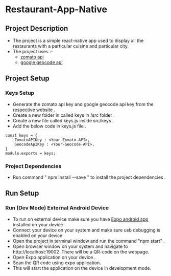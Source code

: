 # Restaurant-App-Native

## Project Description 

* The project is a simple react-native app used to display all the restaurants with a particular cuisine and particular city.
* The project uses :- 
    * [zomato api](https://developers.zomato.com)
    * [google geocode api](https://developers.google.com/maps/documentation/geocoding/start)

## Project Setup 

### Keys Setup

* Generate the zomato api key and google geocode api key from the respective website .
* Create a new folder in called keys in /src folder .
* Create a new file called keys.js inside src/keys .
* Add the below code in keys.js file . 
```
const keys = {
    ZomatoAPIKey : <Your-Zomato-API>,
    GeocodeApIKey : <Your-Geocode-API>,
}
module.exports = keys;
```

### Project Dependencies
* Run command " npm install --save " to install the project dependencies .

## Run Setup

### Run (Dev Mode) External Android Device

* To run on external device make sure you have [Expo android app](https://play.google.com/store/apps/details?id=host.exp.exponent&hl=en_IN) installed on your device .
* Connect your device on your system and make sure usb debugging is enabled on your device
* Open the project in terminal window and run the command "npm start" .
* Open browser window on your system and navigate to http://localhost:19002 .There will be a QR-code on the webpage.
* Open Expo application on your device .
* Scan the QR code using expo application.
* This will start the application on the device in development mode.
